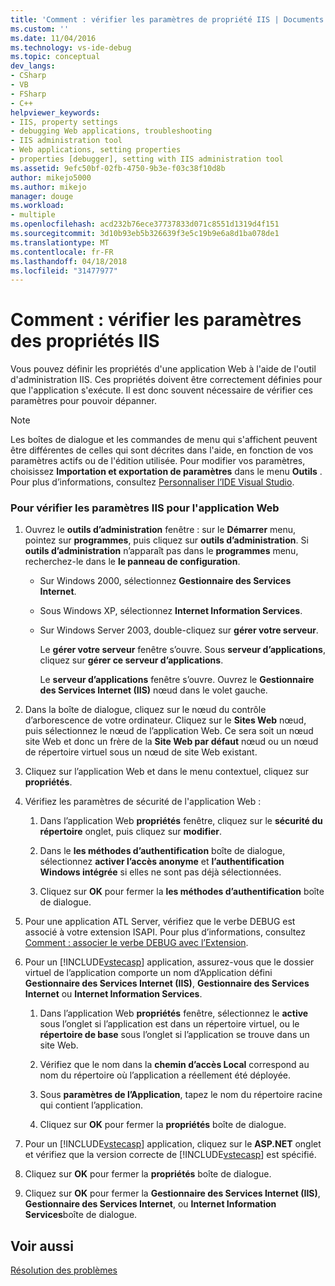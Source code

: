 ```yaml
---
title: 'Comment : vérifier les paramètres de propriété IIS | Documents Microsoft'
ms.custom: ''
ms.date: 11/04/2016
ms.technology: vs-ide-debug
ms.topic: conceptual
dev_langs:
- CSharp
- VB
- FSharp
- C++
helpviewer_keywords:
- IIS, property settings
- debugging Web applications, troubleshooting
- IIS administration tool
- Web applications, setting properties
- properties [debugger], setting with IIS administration tool
ms.assetid: 9efc50bf-02fb-4750-9b3e-f03c38f10d8b
author: mikejo5000
ms.author: mikejo
manager: douge
ms.workload:
- multiple
ms.openlocfilehash: acd232b76ece37737833d071c8551d1319d4f151
ms.sourcegitcommit: 3d10b93eb5b326639f3e5c19b9e6a8d1ba078de1
ms.translationtype: MT
ms.contentlocale: fr-FR
ms.lasthandoff: 04/18/2018
ms.locfileid: "31477977"
---
```

# <a name="how-to-verify-iis-property-settings"></a>Comment : vérifier les paramètres des propriétés IIS
Vous pouvez définir les propriétés d'une application Web à l'aide de l'outil d'administration IIS. Ces propriétés doivent être correctement définies pour que l'application s'exécute. Il est donc souvent nécessaire de vérifier ces paramètres pour pouvoir dépanner.  
  
> [!NOTE]
>  Les boîtes de dialogue et les commandes de menu qui s'affichent peuvent être différentes de celles qui sont décrites dans l'aide, en fonction de vos paramètres actifs ou de l'édition utilisée. Pour modifier vos paramètres, choisissez **Importation et exportation de paramètres** dans le menu **Outils** . Pour plus d’informations, consultez [Personnaliser l’IDE Visual Studio](../ide/personalizing-the-visual-studio-ide.md).  
  
### <a name="to-check-iis-settings-for-the-web-application"></a>Pour vérifier les paramètres IIS pour l'application Web  
  
1.  Ouvrez le **outils d’administration** fenêtre : sur le **Démarrer** menu, pointez sur **programmes**, puis cliquez sur **outils d’administration**. Si **outils d’administration** n’apparaît pas dans le **programmes** menu, recherchez-le dans le **le panneau de configuration**.  
  
    -   Sur Windows 2000, sélectionnez **Gestionnaire des Services Internet**.  
  
    -   Sous Windows XP, sélectionnez **Internet Information Services**.  
  
    -   Sur Windows Server 2003, double-cliquez sur **gérer votre serveur**.  
  
         Le **gérer votre serveur** fenêtre s’ouvre. Sous **serveur d’applications**, cliquez sur **gérer ce serveur d’applications**.  
  
         Le **serveur d’applications** fenêtre s’ouvre. Ouvrez le **Gestionnaire des Services Internet (IIS)** nœud dans le volet gauche.  
  
2.  Dans la boîte de dialogue, cliquez sur le nœud du contrôle d’arborescence de votre ordinateur. Cliquez sur le **Sites Web** nœud, puis sélectionnez le nœud de l’application Web. Ce sera soit un nœud site Web et donc un frère de la **Site Web par défaut** nœud ou un nœud de répertoire virtuel sous un nœud de site Web existant.  
  
3.  Cliquez sur l’application Web et dans le menu contextuel, cliquez sur **propriétés**.  
  
4.  Vérifiez les paramètres de sécurité de l'application Web :  
  
    1.  Dans l’application Web **propriétés** fenêtre, cliquez sur le **sécurité du répertoire** onglet, puis cliquez sur **modifier**.  
  
    2.  Dans le **les méthodes d’authentification** boîte de dialogue, sélectionnez **activer l’accès anonyme** et **l’authentification Windows intégrée** si elles ne sont pas déjà sélectionnées.  
  
    3.  Cliquez sur **OK** pour fermer la **les méthodes d’authentification** boîte de dialogue.  
  
5.  Pour une application ATL Server, vérifiez que le verbe DEBUG est associé à votre extension ISAPI. Pour plus d’informations, consultez [Comment : associer le verbe DEBUG avec l’Extension](http://msdn.microsoft.com/en-us/50d261d3-4bd4-41c0-b44e-3591086f121e).  
  
6.  Pour un [!INCLUDE[vstecasp](../code-quality/includes/vstecasp_md.md)] application, assurez-vous que le dossier virtuel de l’application comporte un nom d’Application défini **Gestionnaire des Services Internet (IIS)**, **Gestionnaire des Services Internet** ou  **Internet Information Services**.  
  
    1.  Dans l’application Web **propriétés** fenêtre, sélectionnez le **active** sous l’onglet si l’application est dans un répertoire virtuel, ou le **répertoire de base** sous l’onglet si l’application se trouve dans un site Web.  
  
    2.  Vérifiez que le nom dans la **chemin d’accès Local** correspond au nom du répertoire où l’application a réellement été déployée.  
  
    3.  Sous **paramètres de l’Application**, tapez le nom du répertoire racine qui contient l’application.  
  
    4.  Cliquez sur **OK** pour fermer la **propriétés** boîte de dialogue.  
  
7.  Pour un [!INCLUDE[vstecasp](../code-quality/includes/vstecasp_md.md)] application, cliquez sur le **ASP.NET** onglet et vérifiez que la version correcte de [!INCLUDE[vstecasp](../code-quality/includes/vstecasp_md.md)] est spécifié.  
  
8.  Cliquez sur **OK** pour fermer la **propriétés** boîte de dialogue.  
  
9. Cliquez sur **OK** pour fermer la **Gestionnaire des Services Internet (IIS)**, **Gestionnaire des Services Internet**, ou **Internet Information Services**boîte de dialogue.  
  
## <a name="see-also"></a>Voir aussi  
 [Résolution des problèmes](../debugger/debugging-web-applications-troubleshooting.md)